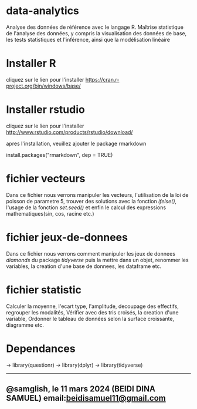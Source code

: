 # data-analytics
Analyse des données de référence avec le langage R. Maîtrise statistique de l'analyse des données, y compris la visualisation des données de base, les tests statistiques et l'inférence, ainsi que la modélisation linéaire

# Installer R
cliquez sur le lien pour l'installer
https://cran.r-project.org/bin/windows/base/

# Installer rstudio
cliquez sur le lien pour l'installer
http://www.rstudio.com/products/rstudio/download/  

apres l'installation, veuillez ajouter le package rmarkdown 
 
install.packages("rmarkdown", dep = TRUE)

# fichier vecteurs
Dans ce fichier nous verrons manipuler les vecteurs, l'utilisation de la loi de poisson de parametre 5, trouver des solutions avec la fonction _ifelse()_, l'usage de la fonction _set.seed()_ et enfin le calcul des expressions mathematiques(sin, cos, racine etc.)
# fichier jeux-de-donnees
Dans ce fichier nous verrons comment manipuler les jeux de donnees _diamonds_ du package _tidyverse_ puis la mettre dans un objet, renommer les variables, la creation d'une base de donnees, les dataframe etc.
# fichier statistic
Calculer la moyenne, l'ecart type, l'amplitude, decoupage des effectifs, regrouper les modalités, Vérifier avec des tris croisés, la creation d'une variable, Ordonner le tableau de données selon la surface croissante, diagramme etc.


# Dependances
-> library(questionr)
-> library(dplyr)
-> library(tidyverse)

------------------------------------------------------------
@samglish, le 11 mars 2024 (BEIDI DINA SAMUEL)
email:beidisamuel11@gmail.com
------------------------------------------------------------
